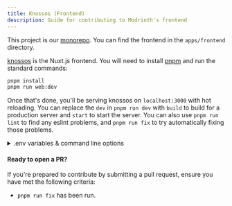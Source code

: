 ```yaml
---
title: Knossos (Frontend)
description: Guide for contributing to Modrinth's frontend
---
```


This project is our [monorepo](https://github.com/modrinth/code). You can find the frontend in the `apps/frontend` directory.

[knossos] is the Nuxt.js frontend. You will need to install [pnpm] and run the standard commands:

```bash
pnpm install
pnpm run web:dev
```

Once that's done, you'll be serving knossos on `localhost:3000` with hot reloading. You can replace the `dev` in `pnpm run dev` with `build` to build for a production server and `start` to start the server. You can also use `pnpm run lint` to find any eslint problems, and `pnpm run fix` to try automatically fixing those problems.

<details>
<summary>.env variables & command line options</summary>

#### Basic configuration

`SITE_URL`: The URL of the site (used for auth redirects). Default: `http://localhost:3000`
`BASE_URL`: The base URL for the API. Default: `https://staging-api.modrinth.com/v2/`
`BROWSER_BASE_URL`: The base URL for the API used in the browser. Default: `https://staging-api.modrinth.com/v2/`

</details>

#### Ready to open a PR?

If you're prepared to contribute by submitting a pull request, ensure you have met the following criteria:

- `pnpm run fix` has been run.

[knossos]: https://github.com/modrinth/code/tree/main/apps/frontend
[pnpm]: https://pnpm.io
